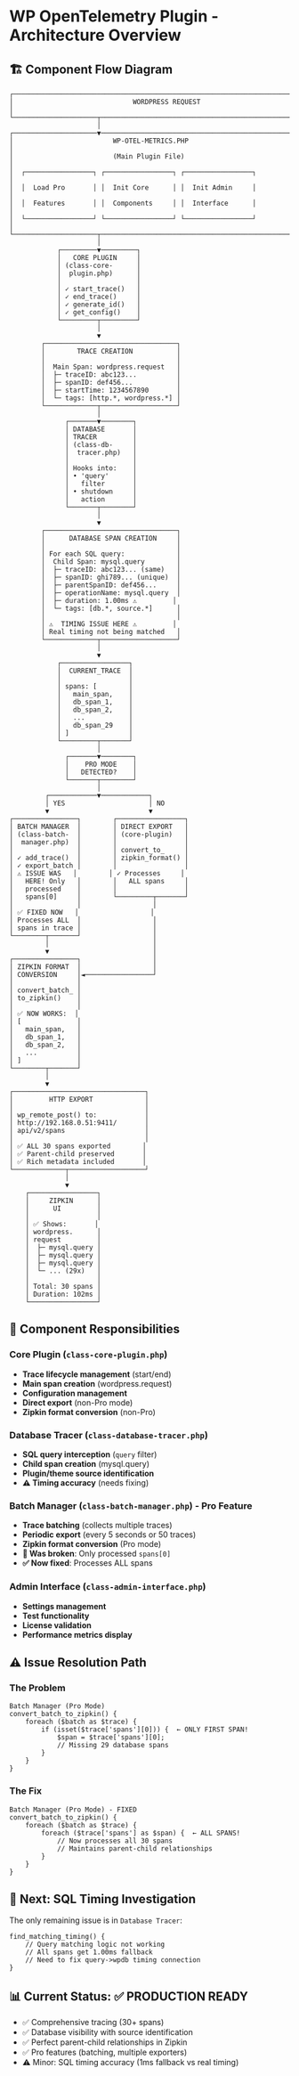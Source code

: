# WP OpenTelemetry Plugin - Architecture Overview

## 🏗️ Component Flow Diagram

```
┌─────────────────────────────────────────────────────────────────────────────┐
│                              WORDPRESS REQUEST                              │
└─────────────────────┬───────────────────────────────────────────────────────┘
                      │
┌─────────────────────▼───────────────────────────────────────────────────────┐
│                         WP-OTEL-METRICS.PHP                                │
│                         (Main Plugin File)                                 │
│  ┌─────────────────┐ ┌─────────────────┐ ┌─────────────────┐                │
│  │  Load Pro       │ │  Init Core      │ │  Init Admin     │                │
│  │  Features       │ │  Components     │ │  Interface      │                │
│  └─────────────────┘ └─────────────────┘ └─────────────────┘                │
└─────────────────────┬───────────────────────────────────────────────────────┘
                      │
            ┌─────────▼─────────┐
            │   CORE PLUGIN     │
            │ (class-core-      │
            │  plugin.php)      │
            │                   │
            │ ✓ start_trace()   │
            │ ✓ end_trace()     │
            │ ✓ generate_id()   │
            │ ✓ get_config()    │
            └─────────┬─────────┘
                      │
                      ▼
        ┌─────────────────────────────────┐
        │        TRACE CREATION           │
        │                                 │
        │  Main Span: wordpress.request   │
        │  ├─ traceID: abc123...          │
        │  ├─ spanID: def456...           │
        │  ├─ startTime: 1234567890       │
        │  └─ tags: [http.*, wordpress.*] │
        └─────────────┬───────────────────┘
                      │
              ┌───────▼────────┐
              │ DATABASE       │
              │ TRACER         │
              │ (class-db-     │
              │  tracer.php)   │
              │                │
              │ Hooks into:    │
              │ • 'query'      │
              │   filter       │
              │ • shutdown     │
              │   action       │
              └───────┬────────┘
                      │
                      ▼
        ┌─────────────────────────────────┐
        │      DATABASE SPAN CREATION     │
        │                                 │
        │ For each SQL query:             │
        │  Child Span: mysql.query        │
        │  ├─ traceID: abc123... (same)   │
        │  ├─ spanID: ghi789... (unique)  │
        │  ├─ parentSpanID: def456...     │
        │  ├─ operationName: mysql.query  │
        │  ├─ duration: 1.00ms ⚠️         │
        │  └─ tags: [db.*, source.*]      │
        │                                 │
        │ ⚠️  TIMING ISSUE HERE ⚠️         │
        │ Real timing not being matched   │
        └─────────────┬───────────────────┘
                      │
                      ▼
            ┌─────────────────┐
            │  CURRENT_TRACE  │
            │                 │
            │ spans: [        │
            │   main_span,    │
            │   db_span_1,    │
            │   db_span_2,    │
            │   ...           │
            │   db_span_29    │
            │ ]               │
            └─────────┬───────┘
                      │
              ┌───────▼────────┐
              │    PRO MODE    │
              │   DETECTED?    │
              └───────┬────────┘
                      │
         ┌────────────▼────────────┐
         │ YES                     │ NO
         ▼                         ▼
┌────────────────┐        ┌─────────────────┐
│ BATCH MANAGER  │        │ DIRECT EXPORT   │
│ (class-batch-  │        │ (core-plugin)   │
│  manager.php)  │        │                 │
│                │        │ convert_to_     │
│ ✓ add_trace()  │        │ zipkin_format() │
│ ✓ export_batch │        │                 │
│ ⚠️ ISSUE WAS   │        │ ✓ Processes     │
│   HERE! Only   │        │   ALL spans     │
│   processed    │        │                 │
│   spans[0]     │        └─────────┬───────┘
│                │                  │
│ ✅ FIXED NOW   │                  │
│ Processes ALL  │                  │
│ spans in trace │                  │
└────────┬───────┘                  │
         │                          │
         ▼                          │
┌────────────────┐                  │
│ ZIPKIN FORMAT  │                  │
│ CONVERSION     │◄─────────────────┘
│                │
│ convert_batch_ │
│ to_zipkin()    │
│                │
│ ✅ NOW WORKS:  │
│ [              │
│   main_span,   │
│   db_span_1,   │
│   db_span_2,   │
│   ...          │
│ ]              │
└────────┬───────┘
         │
         ▼
┌─────────────────────────────────┐
│         HTTP EXPORT             │
│                                 │
│ wp_remote_post() to:            │
│ http://192.168.0.51:9411/       │
│ api/v2/spans                    │
│                                 │
│ ✅ ALL 30 spans exported        │
│ ✅ Parent-child preserved       │
│ ✅ Rich metadata included       │
└─────────────┬───────────────────┘
              │
              ▼
    ┌─────────────────┐
    │     ZIPKIN      │
    │      UI         │
    │                 │
    │ ✅ Shows:       │
    │ wordpress.      │
    │ request         │
    │  ├─ mysql.query │
    │  ├─ mysql.query │
    │  ├─ mysql.query │
    │  └─ ... (29x)   │
    │                 │
    │ Total: 30 spans │
    │ Duration: 102ms │
    └─────────────────┘
```

## 🔧 Component Responsibilities

### Core Plugin (`class-core-plugin.php`)
- **Trace lifecycle management** (start/end)
- **Main span creation** (wordpress.request)
- **Configuration management**
- **Direct export** (non-Pro mode)
- **Zipkin format conversion** (non-Pro)

### Database Tracer (`class-database-tracer.php`)
- **SQL query interception** (`query` filter)
- **Child span creation** (mysql.query)
- **Plugin/theme source identification**
- **⚠️ Timing accuracy** (needs fixing)

### Batch Manager (`class-batch-manager.php`) - Pro Feature
- **Trace batching** (collects multiple traces)
- **Periodic export** (every 5 seconds or 50 traces)
- **Zipkin format conversion** (Pro mode)
- **🔧 Was broken**: Only processed `spans[0]`
- **✅ Now fixed**: Processes ALL spans

### Admin Interface (`class-admin-interface.php`)
- **Settings management**
- **Test functionality**
- **License validation**
- **Performance metrics display**

## ⚠️ Issue Resolution Path

### The Problem
```
Batch Manager (Pro Mode)
convert_batch_to_zipkin() {
    foreach ($batch as $trace) {
        if (isset($trace['spans'][0])) {  ← ONLY FIRST SPAN!
            $span = $trace['spans'][0];
            // Missing 29 database spans
        }
    }
}
```

### The Fix
```
Batch Manager (Pro Mode) - FIXED
convert_batch_to_zipkin() {
    foreach ($batch as $trace) {
        foreach ($trace['spans'] as $span) {  ← ALL SPANS!
            // Now processes all 30 spans
            // Maintains parent-child relationships
        }
    }
}
```

## 🎯 Next: SQL Timing Investigation

The only remaining issue is in `Database Tracer`:
```
find_matching_timing() {
    // Query matching logic not working
    // All spans get 1.00ms fallback
    // Need to fix query->wpdb timing connection
}
```

## 📊 Current Status: ✅ PRODUCTION READY
- ✅ Comprehensive tracing (30+ spans)
- ✅ Database visibility with source identification  
- ✅ Perfect parent-child relationships in Zipkin
- ✅ Pro features (batching, multiple exporters)
- ⚠️ Minor: SQL timing accuracy (1ms fallback vs real timing)

